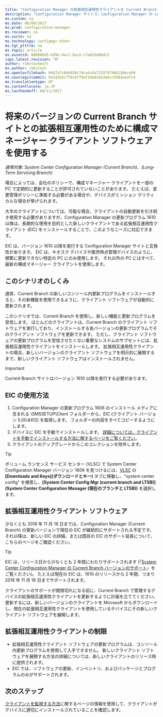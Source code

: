 ```yaml
---
title: "Configuration Manager の拡張相互運用性クライアントを Current Branch で使用する | Microsoft Docs"
description: "Configuration Manager サイトで、Configuration Manager の Long-Term Servicing Branch のクライアントを使用する方法について説明します。"
ms.custom: na
ms.date: 08/09/2017
ms.prod: configuration-manager
ms.reviewer: na
ms.suite: na
ms.technology: configmgr-other
ms.tgt_pltfrm: na
ms.topic: article
ms.assetid: 600086d5-bd9e-4ac1-8ace-c7a62de80dc2
caps.latest.revision: "0"
author: robstackmsft
ms.author: robstack
ms.openlocfilehash: 6487a7c0eb958c74ca4c6a7233747966110eceb9
ms.sourcegitcommit: b41d3e5c7f0c87f9af29e02de3e6cc9301eeafc4
ms.translationtype: HT
ms.contentlocale: ja-JP
ms.lasthandoff: 08/11/2017
---
```

# <a name="use-the-configuration-manager-client-software-for-extended-interoperability-with-future-versions-of-a-current-branch-site"></a>将来のバージョンの Current Branch サイトとの拡張相互運用性のために構成マネージャー クライアント ソフトウェアを使用する

*適用対象: System Center Configuration Manager (Current Branch)、(Long-Term Servicing Branch)*  

場合によっては、会社のポリシーで、構成マネージャー クライアントを一部の PC で定期的に更新することが許可されていないことがあります。 たとえば、変更管理ポリシーに準拠する必要がある場合や、デバイスがミッション クリティカルな場合が挙げられます。

大半のクライアントについては、可能な場合、クライアントの自動更新を引き続き使用する必要がありますが、Configuration Manager の更新プログラム 1610 以降は、長期的な使用を目的とした新しいクライアントである拡張相互運用性クライアント (EIC) をインストールすることで、このようなニーズに対応できます。

EIC は、バージョン 1610 以降を実行する Configuration Manager サイトと互換性があります。 EIC は、キオスク デバイスや販売時点管理デバイスのように、頻繁に更新できない特定の PC にのみ使用します。 それ以外の PC にはすべて、最新の構成マネージャー クライアントを使用します。

## <a name="how-this-scenario-works"></a>このシナリオのしくみ

通常、Current Branch の新しいコンソール内更新プログラムをインストールすると、その新機能を使用できるように、クライアント ソフトウェアが自動的に更新されます。

このシナリオでは、Current Branch を使用し、新しい機能と更新プログラムを受信します。 ほとんどのクライアントは、Current Branch のクライアント ソフトウェアを実行しており、インストールする各バージョンの更新プログラムでそのクライアント ソフトウェアを更新できます。 ただし、クライアント ソフトウェアの更新プログラムを受信させたくない重要なシステムのサブセットには、拡張相互運用性クライアントをインストールします。 拡張相互運用性クライアントの場合、新しいバージョンのクライアント ソフトウェアを明示的に展開するまで、新しいクライアント ソフトウェアはインストールされません。

>[!IMPORTANT]
>Current Branch サイトはバージョン 1610 以降を実行する必要があります。

## <a name="how-to-use-the-eic"></a>EIC の使用方法

1. Configuration Manager の更新プログラム 1606 のインストール メディアに含まれる \SMSSETUP\Client フォルダーから、EIC (クライアント バージョン 5.00.8412) を取得します。 フォルダーの内容をすべてコピーするようにします。
2. デバイスに EIC を手動でインストールします。 [詳細については、クライアントを手動でインストールする方法に関するページをご覧ください](/sccm/core/clients/deploy/deploy-clients-to-windows-computers#BKMK_Manual)。
3. クライアントのアップグレードからこのコレクションを除外します。

>[!TIP]
>ボリューム ランセンス サービス センター (VLSC) で System Center Configuration Manager バージョン 1606 を見つけるには、[VLSC](https://www.microsoft.com/Licensing/servicecenter/Downloads/DownloadsAndKeys.aspx) の **[Downloads and Keys]\(ダウンロードとキー\)** タブに移動し、"system center config" を検索し、**[System Center Config Mgr (current branch and LTSB)]\(System Center Configuration Manager (現在のブランチと LTSB)\)** を選択します。

## <a name="the-extended-interoperability-client-software"></a>拡張相互運用性クライアント ソフトウェア

少なくとも 2018 年 11 月 18 日までは、Configuration Manager (Current Branch) の更新バージョンで現在の EIC が継続的にサポートされる予定です。 それ以降は、新しい EIC の詳細、または既存の EIC のサポート延長について、こちらのページをご確認ください。

>[!TIP]
>EIC は、リリース日から少なくとも 2 年間にわたりサポートされます (「[System Center Configuration Manager の Current Branch バージョンのサポート](/sccm/core/servers/manage/current-branch-versions-supported)」をご覧ください)。 たとえば現在の EIC は、1610 のリリースから 2 年間、つまり 2018 年 11 月 18 日までサポートされます。

クライアントのサポートが期限切れになる前に、Current Branch で管理するデバイスの拡張相互運用性クライアントを更新するように計画を立ててください。 更新するには、新しいバージョンのクライアントを Microsoft からダウンロードし、現在の拡張相互運用性クライアントを使用しているデバイスにその新しいクライアント ソフトウェアを展開します。

## <a name="limitations-of-the-extended-interoperability-client"></a>拡張相互運用性クライアントの制限

- 拡張相互運用性クライアント ソフトウェアの更新プログラムは、コンソール内更新プログラムを使用して入手できません。 新しいクライアント ソフトウェアを展開する方法の詳細については、新しいクライアントのリリース時に提供されます。
- EIC では、ソフトウェアの更新、インベントリ、およびパッケージとプログラムのみがサポートされます。

## <a name="next-steps"></a>次のステップ

[クライアントを監視する方法](/sccm/core/clients/manage/monitor-clients)に関するページの情報を使用して、クライアントがデバイスに適切にインストールされていることを確認します。
